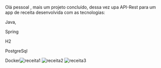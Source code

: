 Olá pessoal , mais um projeto concluído, dessa vez upa API-Rest para um app de receita desenvolvida com as tecnologias:

Java,

Spring

H2

PostgreSql

Docker![receita1](https://github.com/user-attachments/assets/98dcc4b4-90a2-44a2-b69c-2215ea2b82d3)
![receita2](https://github.com/user-attachments/assets/c33cd799-eee0-4ade-af8e-4ed04fc37a5e)
![receita3](https://github.com/user-attachments/assets/02a3ea12-d348-4111-addc-cd9e35211f52)
